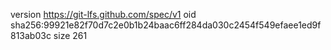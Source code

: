 version https://git-lfs.github.com/spec/v1
oid sha256:99921e82f70d7c2e0b1b24baac6ff284da030c2454f549efaee1ed9f813ab03c
size 261
